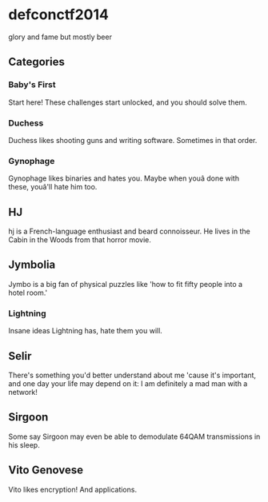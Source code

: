 defconctf2014
=============

glory and fame but mostly beer  

## Categories  

### Baby's First  

Start here! These challenges start unlocked, and you should solve them.  

### Duchess  

Duchess likes shooting guns and writing software. Sometimes in that order.

### Gynophage  

Gynophage likes binaries and hates you. Maybe when youâ done with these, youâ'll hate him too.  

## HJ  

hj is a French-language enthusiast and beard connoisseur. He lives in the Cabin in the Woods from that horror movie.  

## Jymbolia  

Jymbo is a big fan of physical puzzles like 'how to fit fifty people into a hotel room.' 

### Lightning     

Insane ideas Lightning has, hate them you will.  

## Selir  

There's something you'd better understand about me 'cause it's important, and one day your life may depend on it: I am definitely a mad man with a network!  

## Sirgoon   

Some say Sirgoon may even be able to demodulate 64QAM transmissions in his sleep.  

## Vito Genovese   

Vito likes encryption! And applications.  


